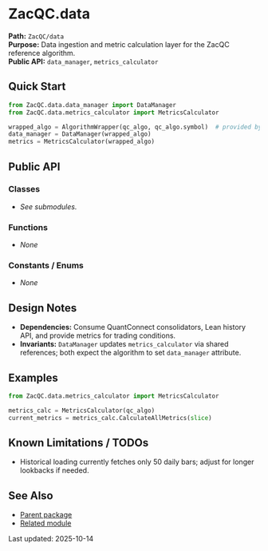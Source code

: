 # ZacQC.data
**Path:** `ZacQC/data`  
**Purpose:** Data ingestion and metric calculation layer for the ZacQC reference algorithm.  
**Public API:** `data_manager`, `metrics_calculator`

## Quick Start
```python
from ZacQC.data.data_manager import DataManager
from ZacQC.data.metrics_calculator import MetricsCalculator

wrapped_algo = AlgorithmWrapper(qc_algo, qc_algo.symbol)  # provided by SymbolManager
data_manager = DataManager(wrapped_algo)
metrics = MetricsCalculator(wrapped_algo)
```

## Public API
### Classes
- _See submodules._

### Functions
- _None_

### Constants / Enums
- _None_

## Design Notes
- **Dependencies:** Consume QuantConnect consolidators, Lean history API, and provide metrics for trading conditions.  
- **Invariants:** `DataManager` updates `metrics_calculator` via shared references; both expect the algorithm to set `data_manager` attribute.

## Examples
```python
from ZacQC.data.metrics_calculator import MetricsCalculator

metrics_calc = MetricsCalculator(qc_algo)
current_metrics = metrics_calc.CalculateAllMetrics(slice)
```

## Known Limitations / TODOs
- Historical loading currently fetches only 50 daily bars; adjust for longer lookbacks if needed.

## See Also
- [Parent package](../modules/ZacQC.md)
- [Related module](../modules/ZacQC.core.symbol_manager.md)

Last updated: 2025-10-14

